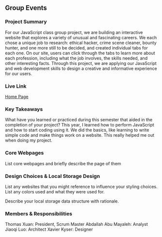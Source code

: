 ## Group Events

### Project Summary

For our JavaScript class group project, we are building an interactive website that explores a variety of unusual and fascinating careers. We each chose a unique job to research: ethical hacker, crime scene cleaner, bounty hunter, and one more still to be decided, and created individual tabs for each one. On our site, users can click through the tabs to learn more about each profession, including what the job involves, the skills needed, and other interesting facts. Through this project, we are applying our JavaScript and web development skills to design a creative and informative experience for our users.

### Live Link

[Home Page](https://{username}.github.io/{reponame}/final)

### Key Takeaways

What have you learned or practiced during this semester that aided in the completion of your project? This year, I learned how to perform JavaScript and how to start coding using it. We did the basics, like learning to write simple code and make things work on a website. This really helped me out when doing my project.

### Core Webpages

List core webpages and briefly describe the page of them

### Design Choices & Local Storage Design

List any websites that you might reference to influence your styling choices. List any colors used and what they were used for.

Describe your local storage data structure with rationale.

### Members & Responsibilities

Thomas Xuan: President, Scrum Master
Abdallah Abu Mayaleh: Analyst
Jiaoqi Luo: Architect
Xavier Kyser: Designer
